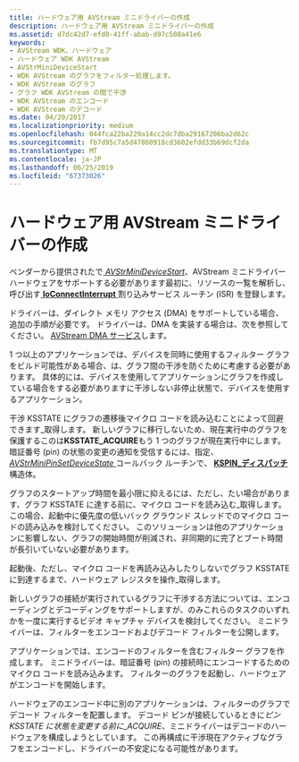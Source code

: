 ```yaml
---
title: ハードウェア用 AVStream ミニドライバーの作成
description: ハードウェア用 AVStream ミニドライバーの作成
ms.assetid: d7dc42d7-efd0-41ff-abab-d97c508a41e6
keywords:
- AVStream WDK、ハードウェア
- ハードウェア WDK AVStream
- AVStrMiniDeviceStart
- WDK AVStream のグラフをフィルター処理します。
- WDK AVStream のグラフ
- グラフ WDK AVStream の間で干渉
- WDK AVStream のエンコード
- WDK AVStream のデコード
ms.date: 04/20/2017
ms.localizationpriority: medium
ms.openlocfilehash: 044fca22ba229a14cc2dc7dba29167206ba2d62c
ms.sourcegitcommit: fb7d95c7a5d47860918cd3602efdd33b69dcf2da
ms.translationtype: MT
ms.contentlocale: ja-JP
ms.lasthandoff: 06/25/2019
ms.locfileid: "67373026"
---
```

# <a name="writing-avstream-minidrivers-for-hardware"></a>ハードウェア用 AVStream ミニドライバーの作成





ベンダーから提供されたで[ *AVStrMiniDeviceStart*](https://docs.microsoft.com/windows-hardware/drivers/ddi/content/ks/nc-ks-pfnksdevicepnpstart)、AVStream ミニドライバー ハードウェアをサポートする必要があります最初に、リソースの一覧を解析し、呼び出す[ **IoConnectInterrupt** ](https://docs.microsoft.com/windows-hardware/drivers/ddi/content/wdm/nf-wdm-ioconnectinterrupt)割り込みサービス ルーチン (ISR) を登録します。

ドライバーは、ダイレクト メモリ アクセス (DMA) をサポートしている場合、追加の手順が必要です。 ドライバーは、DMA を実装する場合は、次を参照してください。 [AVStream DMA サービス](avstream-dma-services.md)します。

1 つ以上のアプリケーションでは、デバイスを同時に使用するフィルター グラフをビルド可能性がある場合、は、グラフ間の干渉を防ぐために考慮する必要があります。 具体的には、デバイスを使用してアプリケーションにグラフを作成している場合をする必要がありますに干渉しない非停止状態で、デバイスを使用するアプリケーション。

干渉 KSSTATE にグラフの遷移後マイクロ コードを読み込むことによって回避できます\_取得します。 新しいグラフに移行しないため、現在実行中のグラフを保護するこのは**KSSTATE\_ACQUIRE**もう 1 つのグラフが現在実行中にします。 暗証番号 (pin) の状態の変更の通知を受信するには、指定、 [ *AVStrMiniPinSetDeviceState* ](https://docs.microsoft.com/windows-hardware/drivers/ddi/content/ks/nc-ks-pfnkspinsetdevicestate)コールバック ルーチンで、 [ **KSPIN\_ディスパッチ**](https://docs.microsoft.com/windows-hardware/drivers/ddi/content/ks/ns-ks-_kspin_dispatch)構造体。

グラフのスタートアップ時間を最小限に抑えるには、ただし、たい場合があります、グラフ KSSTATE に達する前に、マイクロ コードを読み込む\_取得します。 この場合、起動中に優先度の低いバック グラウンド スレッドでのマイクロ コードの読み込みを検討してください。 このソリューションは他のアプリケーションに影響しない、グラフの開始時間が削減され、非同期的に完了とブート時間が長引いていない必要があります。

起動後、ただし、マイクロ コードを再読み込みしたりしないでグラフ KSSTATE に到達するまで、ハードウェア レジスタを操作\_取得します。

新しいグラフの接続が実行されているグラフに干渉する方法については、エンコーディングとデコーディングをサポートしますが、のみこれらのタスクのいずれかを一度に実行するビデオ キャプチャ デバイスを検討してください。 ミニドライバーは、フィルターをエンコードおよびデコード フィルターを公開します。

アプリケーションでは、エンコードのフィルターを含むフィルター グラフを作成します。 ミニドライバーは、暗証番号 (pin) の接続時にエンコードするためのマイクロ コードを読み込みます。 フィルターのグラフを起動し、ハードウェアがエンコードを開始します。

ハードウェアのエンコード中に別のアプリケーションは、フィルターのグラフでデコード フィルターを配置します。 デコード ピンが接続しているときに*ピン KSSTATE に状態を変更する前に\_ACQUIRE*、ミニドライバーはデコードのハードウェアを構成しようとしています。 この再構成に干渉現在アクティブなグラフをエンコードし、ドライバーの不安定になる可能性があります。

 

 




